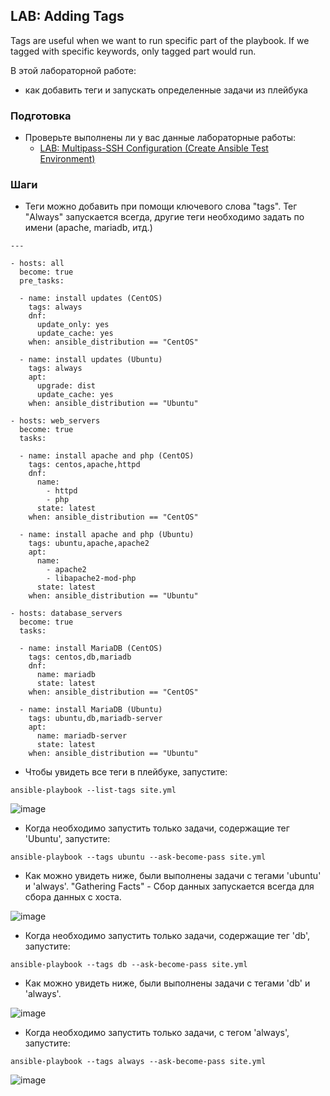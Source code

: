## LAB: Adding Tags

Tags are useful when we want to run specific part of the playbook. If we tagged with specific keywords, only tagged part would run.  

В этой лабораторной работе:
- как добавить теги и запускать определенные задачи из плейбука 

### Подготовка

- Проверьте выполнены ли у вас данные лабораторные работы:
  - [LAB: Multipass-SSH Configuration (Create Ansible Test Environment)](https://github.com/gulyaeve/ansible_labs/blob/main/Multipass-SSH-Configuration.md)

### Шаги

- Теги можно добавить при помощи ключевого слова "tags". Тег "Always" запускается всегда, другие теги необходимо задать по имени (apache, mariadb, итд.)

``` 
---

- hosts: all
  become: true
  pre_tasks:

  - name: install updates (CentOS)
    tags: always
    dnf:
      update_only: yes
      update_cache: yes
    when: ansible_distribution == "CentOS"

  - name: install updates (Ubuntu)
    tags: always
    apt:
      upgrade: dist
      update_cache: yes
    when: ansible_distribution == "Ubuntu"

- hosts: web_servers
  become: true
  tasks:

  - name: install apache and php (CentOS)
    tags: centos,apache,httpd
    dnf:
      name:
        - httpd
        - php
      state: latest
    when: ansible_distribution == "CentOS"

  - name: install apache and php (Ubuntu)
    tags: ubuntu,apache,apache2
    apt:
      name:
        - apache2
        - libapache2-mod-php
      state: latest
    when: ansible_distribution == "Ubuntu"
    
- hosts: database_servers
  become: true
  tasks:

  - name: install MariaDB (CentOS)
    tags: centos,db,mariadb
    dnf:
      name: mariadb
      state: latest
    when: ansible_distribution == "CentOS"

  - name: install MariaDB (Ubuntu)
    tags: ubuntu,db,mariadb-server
    apt:
      name: mariadb-server
      state: latest
    when: ansible_distribution == "Ubuntu"
``` 

- Чтобы увидеть все теги в плейбуке, запустите:

```
ansible-playbook --list-tags site.yml
```

![image](https://user-images.githubusercontent.com/10358317/201675534-6773039e-b45e-4f1f-b473-3a1ab1059f69.png)

- Когда необходимо запустить только задачи, содержащие тег 'Ubuntu', запустите:

```
ansible-playbook --tags ubuntu --ask-become-pass site.yml
```

- Как можно увидеть ниже, были выполнены задачи с тегами 'ubuntu' и 'always'. "Gathering Facts" - Сбор данных запускается всегда для сбора данных с хоста.

![image](https://user-images.githubusercontent.com/10358317/201676220-0cb5dfc4-3a29-4de0-b9eb-96a3fcc275dd.png)

- Когда необходимо запустить только задачи, содержащие тег 'db', запустите:

```
ansible-playbook --tags db --ask-become-pass site.yml
```

- Как можно увидеть ниже, были выполнены задачи с тегами 'db' и 'always'.

![image](https://user-images.githubusercontent.com/10358317/201676636-7043e4e5-2277-4273-8274-e934e5ad1bb8.png)

- Когда необходимо запустить только задачи, с тегом 'always', запустите:

```
ansible-playbook --tags always --ask-become-pass site.yml
```

![image](https://user-images.githubusercontent.com/10358317/201677188-2df9f569-89ea-4691-952a-db812e47ffe3.png)
